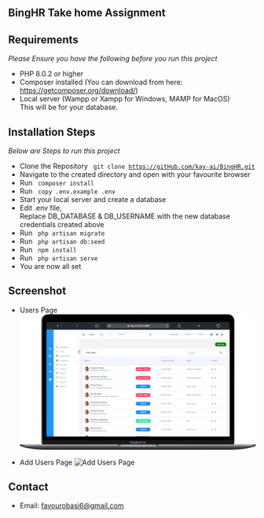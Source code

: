 ## BingHR Take home Assignment

## Requirements
<i> Please Ensure you have the following before you run this project </i>

* PHP 8.0.2 or higher
* Composer installed (You can download from here: https://getcomposer.org/download/)
* Local server (Wampp or Xampp for Windows, MAMP for MacOS) <br>
This will be for your database.

## Installation Steps

<i> Below are Steps to run this project </i>

* Clone the Repository <code> git clone https://gitHub.com/kay-ai/BingHR.git </code>
* Navigate to the created directory and open with your favourite browser
* Run <code> composer install </code>
* Run <code> copy .env.example .env </code>
* Start your local server and create a database
* Edit .env file, <br> Replace DB_DATABASE & DB_USERNAME with the new database credentials created above
* Run <code> php artisan migrate </code>
* Run <code> php artisan db:seed </code>
* Run <code> npm install </code>
* Run <code> php artisan serve </code>
* You are now all set

## Screenshot

* Users Page
![Users Page](users.png)

* Add Users Page
![Add Users Page](add-users.png)

## Contact
* Email: favourobasi6@gmail.com
